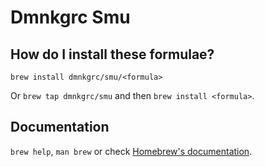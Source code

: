 # Dmnkgrc Smu

## How do I install these formulae?

`brew install dmnkgrc/smu/<formula>`

Or `brew tap dmnkgrc/smu` and then `brew install <formula>`.

## Documentation

`brew help`, `man brew` or check [Homebrew's documentation](https://docs.brew.sh).
